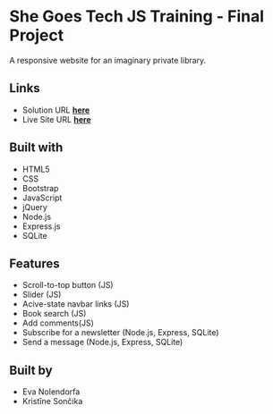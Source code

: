 # She Goes Tech JS Training - Final Project

A responsive website for an imaginary private library.

## Links

- Solution URL [**here**](https://github.com/KristineSoncika/SheGoesTech-final-project)
- Live Site URL [**here**](https://kristinesoncika.github.io/SheGoesTech-final-project/)

## Built with

- HTML5
- CSS
- Bootstrap
- JavaScript
- jQuery
- Node.js
- Express.js
- SQLite

## Features

- Scroll-to-top button (JS)
- Slider (JS)
- Acive-state navbar links (JS)
- Book search (JS)
- Add comments(JS)
- Subscribe for a newsletter (Node.js, Express, SQLite)
- Send a message (Node.js, Express, SQLite)

## Built by

- Eva Nolendorfa
- Kristīne Sončika
